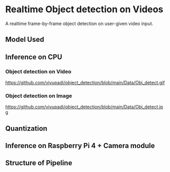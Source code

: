 # Realtime Object detection on Videos
A realtime frame-by-frame object detection on user-given video input.


## Model Used


## Inference on CPU

### Object detection on Video
https://github.com/vivupadi/object_detection/blob/main/Data/Obj_detect.gif

### Object detection on Image
https://github.com/vivupadi/object_detection/blob/main/Data/Obj_detect.jpg


## Quantization


## Inference on Raspberry Pi 4 + Camera module


## Structure of Pipeline
